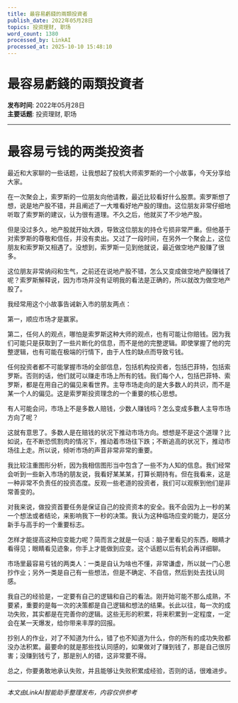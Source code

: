 ```yaml
---
title: 最容易虧錢的兩類投資者
publish_date: 2022年05月28日
topics: 投资理财, 职场
word_count: 1380
processed_by: LinkAI
processed_at: 2025-10-10 15:48:10
---
```


# 最容易虧錢的兩類投資者

**发布时间**: 2022年05月28日  
**主要话题**: 投资理财, 职场

---

# 最容易亏钱的两类投资者

最近和大家聊的一些话题，让我想起了投机大师索罗斯的一个小故事，今天分享给大家。

在一次聚会上，索罗斯的一位朋友向他请教，最近比较看好什么股票。索罗斯想了想，说是地产股不错，并且阐述了一大堆看好地产股的理由。这位朋友非常仔细地听取了索罗斯的建议，认为很有道理。不久之后，他就买了不少地产股。

但是没过多久，地产股就开始大跌，导致这位朋友的持仓亏损非常严重。但他基于对索罗斯的尊敬和信任，并没有卖出。又过了一段时间，在另外一个聚会上，这位朋友和索罗斯又相遇了。没想到，索罗斯一见到他就说，最近做空地产股赚了很多。

这位朋友非常纳闷和生气，之前还在说地产股不错，怎么又变成做空地产股赚钱了呢？索罗斯解释说，因为市场并没有证明我的看法是正确的，所以就改为做空地产股了。

我经常用这个小故事告诫新入市的朋友两点：

第一，顺应市场才是赢家。

第二，任何人的观点，哪怕是索罗斯这种大师的观点，也有可能让你赔钱。因为我们可能只是获取到了一些片断化的信息，而不是他的完整逻辑。即使掌握了他的完整逻辑，也有可能在极端的行情下，由于人性的缺点而导致亏钱。

任何投资者都不可能掌握市场的全部信息，包括机构投资者，包括巴菲特，包括索罗斯。否则的话，他们就可以赚走市场上所有的钱。我们每个人，包括巴菲特、索罗斯，都是在用自己的偏见来看世界。主导市场走向的是大多数人的共识，而不是某一个人的偏见。这是索罗斯投资理念的一个重要的核心思想。

有人可能会问，市场上不是多数人赔钱，少数人赚钱吗？怎么变成多數人主导市场方向了呢？

这就有意思了。多数人是在赔钱的状况下推动市场方向。想想是不是这个道理？比如说，在不断恐慌割肉的情况下，推动着市场往下跌；不断追高的状况下，推动市场往上走。所以说，倾听市场的声音非常非常的重要。

我比较注重图形分析，因为我相信图形当中包含了一些不为人知的信息。我们经常会听到一些新入市场的朋友说，我看好某某某，打算长期持有。但在我看来，这是一种非常不负责任的投资态度。反观一些老道的投资者，我们可以观察到他们是非常善变的。

对我来说，做投资首要任务是保证自己的投资资本的安全。我不会因为上一秒的某一个想法或者结论，来影响我下一秒的决策。我认为这种临场应变的能力，是区分新手与高手的一个重要标志。

怎样才能提高这种应变能力呢？简而言之就是一句话：脑子里看见的东西，眼睛才看得见；眼睛看见迹象，你手上才能做到应变。这个话题以后有机会再详细聊。

市场里最容易亏钱的两类人：一类是自认为啥也不懂，非常谦虚，所以就一门心思抄作业；另外一类是自己有一些想法，但是不确定、不自信，然后到处去找认同感。

我自己的经验是，一定要有自己的逻辑和自己的看法。刚开始可能不那么成熟，不要紧，重要的是每一次的决策都是自己逻辑和想法的结果。长此以往，每一次的成功失败，其实都是在完善你的逻辑。这些无形的积累，将来积累到一定程度，一定会在某一天爆发，给你带来丰厚的回报。

抄别人的作业，对了不知道为什么，错了也不知道为什么，你的所有的成功失败都没办法积累。最要命的就是那些找认同感的，如果做对了赚到钱了，那是自己很厉害；没赚到钱亏了，那是别人的错，这非常要不得。

总之，你要勇敢地承认失败，并且能够让失败积累成经验，否则的话，很难进步。


---

*本文由LinkAI智能助手整理发布，内容仅供参考*
